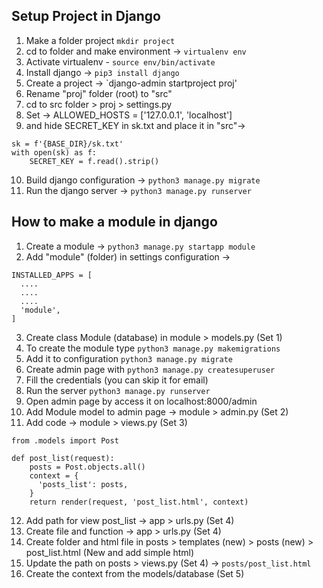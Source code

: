 ## Setup Project in Django

1. Make a folder project `mkdir project`
2. cd to folder and make environment -> `virtualenv env`
3. Activate virtualenv - `source env/bin/activate`
4. Install django -> `pip3 install django`
5. Create a project -> `django-admin startproject proj'
6. Rename "proj" folder (root) to "src"
7. cd to src folder > proj > settings.py
8. Set -> ALLOWED_HOSTS = ['127.0.0.1', 'localhost']
9. and hide SECRET_KEY in sk.txt and place it in "src"-> 
```
sk = f'{BASE_DIR}/sk.txt'
with open(sk) as f:
    SECRET_KEY = f.read().strip()
```
10. Build django configuration -> `python3 manage.py migrate`
11. Run the django server -> `python3 manage.py runserver`

## How to make a module in django

1. Create a module -> `python3 manage.py startapp module`
2. Add "module" (folder) in settings configuration ->
```
INSTALLED_APPS = [
  ....
  ....
  ....
  'module',
]
```
3. Create class Module (database) in module > models.py (Set 1)
4. To create the module type `python3 manage.py makemigrations`
5. Add it to configuration `python3 manage.py migrate`
6. Create admin page with `python3 manage.py createsuperuser`
7. Fill the credentials (you can skip it for email)
8. Run the server `python3 manage.py runserver`
9. Open admin page by access it on localhost:8000/admin
10. Add Module model to admin page -> module > admin.py (Set 2)
11. Add code -> module > views.py (Set 3)
```
from .models import Post

def post_list(request):
    posts = Post.objects.all()
    context = {
      'posts_list': posts,
    }
    return render(request, 'post_list.html', context)
```
12. Add path for view post_list -> app > urls.py (Set 4)
13. Create file and function -> app > urls.py (Set 4)
14. Create folder and html file in posts > templates (new) > posts (new) > post_list.html (New and add simple html)
15. Update the path on posts > views.py (Set 4) -> `posts/post_list.html`
16. Create the context from the models/database (Set 5)